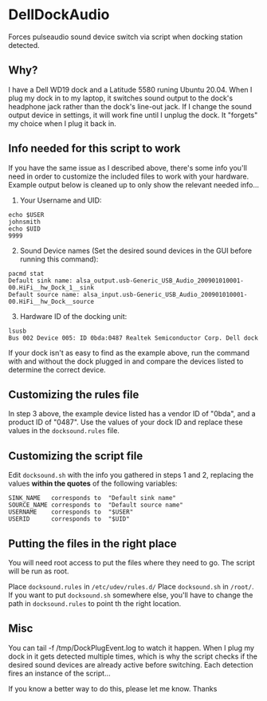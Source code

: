 # DellDockAudio

Forces pulseaudio sound device switch via script when docking station detected.

## Why?
I have a Dell WD19 dock and a Latitude 5580 runing Ubuntu 20.04.  When I plug my dock in to my laptop, it switches sound output to the dock's headphone jack rather than the dock's line-out jack.  If I change the sound output device in settings, it will work fine until I unplug the dock. It "forgets" my choice when I plug it back in.

## Info needed for this script to work
If you have the same issue as I described above, there's some info you'll need in order to customize the included files to work with your hardware.
Example output below is cleaned up to only show the relevant needed info...

1. Your Username and UID:
```
echo $USER
johnsmith
echo $UID
9999
```

2. Sound Device names (Set the desired sound devices in the GUI before running this command):
```
pacmd stat
Default sink name: alsa_output.usb-Generic_USB_Audio_200901010001-00.HiFi__hw_Dock_1__sink
Default source name: alsa_input.usb-Generic_USB_Audio_200901010001-00.HiFi__hw_Dock__source
```

3. Hardware ID of the docking unit:
```
lsusb
Bus 002 Device 005: ID 0bda:0487 Realtek Semiconductor Corp. Dell dock
```
If your dock isn't as easy to find as the example above, run the command with and without the dock plugged in and compare the devices listed to determine the correct device.

## Customizing the rules file

In step 3 above, the example device listed has a vendor ID of "0bda", and a product ID of "0487".  Use the values of your dock ID and replace these values in the `docksound.rules` file.

## Customizing the script file

Edit `docksound.sh` with the info you gathered in steps 1 and 2, replacing the values **within the quotes** of the following variables:
```
SINK_NAME	corresponds to	"Default sink name"
SOURCE_NAME	corresponds to	"Default source name"
USERNAME	corresponds to	"$USER"
USERID		corresponds to	"$UID"
```
## Putting the files in the right place

You will need root access to put the files where they need to go.  The script will be run as root.

Place `docksound.rules` in `/etc/udev/rules.d/`
Place `docksound.sh` in `/root/`.  If you want to put `docksound.sh` somewhere else, you'll have to change the path in `docksound.rules` to point th the right location.

## Misc
You can tail -f /tmp/DockPlugEvent.log to watch it happen.  When I plug my dock in it gets detected multiple times, which is why the script checks if the desired sound devices are already active before switching.  Each detection fires an instance of the script...


If you know a better way to do this, please let me know.
Thanks
